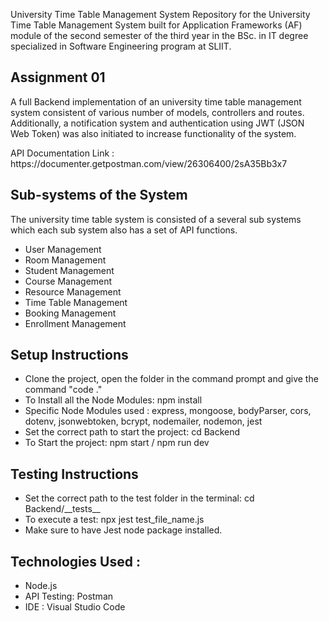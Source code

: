 University Time Table Management System
Repository for the University Time Table Management System built for Application Frameworks (AF) module of the second semester of the third year in the BSc. in IT degree specialized in Software Engineering program at SLIIT.

<h2>Assignment 01</h2>
<p>A full Backend implementation of an university time table management system consistent of various number of models, controllers and routes. Additionally, a notification system and authentication using JWT (JSON Web Token) was also initiated to increase functionality of the system.</p>
<p>API Documentation Link : https://documenter.getpostman.com/view/26306400/2sA35Bb3x7</p>

<h2>Sub-systems of the System</h2>
<p>The university time table system is consisted of a several sub systems which each sub system also has a set of API functions.</p>
<ul>
  <li>User Management</li>
  <li>Room Management</li>
  <li>Student Management</li>
  <li>Course Management</li>
  <li>Resource Management</li>
  <li>Time Table Management</li>
  <li>Booking Management</li>
  <li>Enrollment Management</li>
</ul>

<h2>Setup Instructions</h2>
<ul>
  <li>Clone the project, open the folder in the command prompt and give the command "code ."</li>
  <li>To Install all the Node Modules: npm install </li>
  <li>Specific Node Modules used : express, mongoose, bodyParser, cors, dotenv, jsonwebtoken, bcrypt, nodemailer, nodemon, jest</li>
  <li>Set the correct path to start the project: cd Backend</li>
  <li>To Start the project: npm start / npm run dev</li>
</ul>

<h2>Testing Instructions</h2>
<ul>
  <li>Set the correct path to the test folder in the terminal: cd Backend/__tests__</li>
  <li>To execute a test: npx jest test_file_name.js </li>
  <li>Make sure to have Jest node package installed.</li>
</ul>

<h2>Technologies Used :</h2>
<ul>
  <li>Node.js</li>
  <li>API Testing: Postman</li>
  <li>IDE : Visual Studio Code</li>
</ul>
